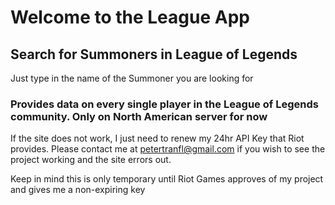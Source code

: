 # Welcome to the League App

## Search for Summoners in League of Legends

Just type in the name of the Summoner you are looking for


### Provides data on every single player in the League of Legends community. Only on North American server for now

If the site does not work, I just need to renew my 24hr API Key that Riot provides. Please contact me at petertranfl@gmail.com if you wish to see the project working and the site errors out.

Keep in mind this is only temporary until Riot Games approves of my project and gives me a non-expiring key

